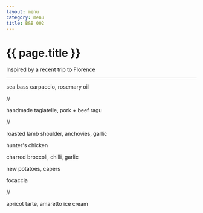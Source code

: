 ```yaml
---
layout: menu
category: menu
title: B&B 002
---
```


{{ page.title }}
================

<p class="meta mb">Inspired by a recent trip to Florence</p>

---

sea bass carpaccio, rosemary oil

//

handmade tagiatelle, pork + beef ragu

//

roasted lamb shoulder, anchovies, garlic

hunter's chicken

charred broccoli, chilli, garlic

new potatoes, capers

focaccia

//

apricot tarte, amaretto ice cream
